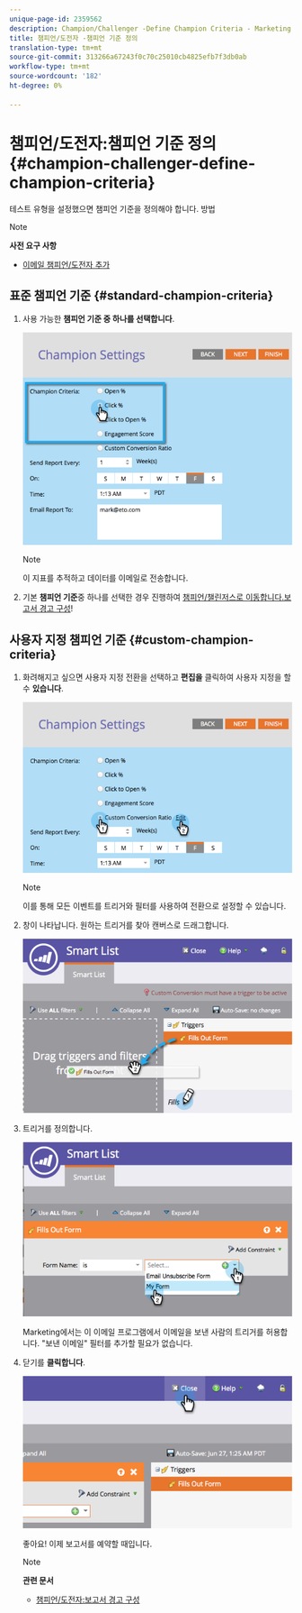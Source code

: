 ```yaml
---
unique-page-id: 2359562
description: Champion/Challenger -Define Champion Criteria - Marketing Docs - 제품 설명서
title: 챔피언/도전자 -챔피언 기준 정의
translation-type: tm+mt
source-git-commit: 313266a67243f0c70c25010cb4825efb7f3db0ab
workflow-type: tm+mt
source-wordcount: '182'
ht-degree: 0%

---
```



# 챔피언/도전자:챔피언 기준 정의 {#champion-challenger-define-champion-criteria}

테스트 유형을 설정했으면 챔피언 기준을 정의해야 합니다. 방법

>[!NOTE]
>
>**사전 요구 사항**
>
>* [이메일 챔피언/도전자 추가](add-an-email-champion-challenger.md)

>



## 표준 챔피언 기준 {#standard-champion-criteria}

1. 사용 가능한 **챔피언 기준 중 하나를 선택합니다**.

   ![](assets/image2014-9-15-13-3a1-3a15.png)

   >[!NOTE]
   >
   >이 지표를 추적하고 데이터를 이메일로 전송합니다.

1. 기본 **챔피언 기준**&#x200B;중 하나를 선택한 경우 진행하여 [챔피언/챌린저스로 이동합니다.보고서 경고 구성](champion-challenger-configure-report-alerts.md)!

## 사용자 지정 챔피언 기준 {#custom-champion-criteria}

1. 화려해지고 싶으면 사용자 지정 전환을 선택하고 **편집을** 클릭하여 사용자 지정을 할 수 **있습니다**.

   ![](assets/image2014-9-15-13-3a2-3a52.png)

   >[!NOTE]
   >
   >이를 통해 모든 이벤트를 트리거와 필터를 사용하여 전환으로 설정할 수 있습니다.

1. 창이 나타납니다. 원하는 트리거를 찾아 캔버스로 드래그합니다.

   ![](assets/image2014-9-15-13-3a3-3a38.png)

1. 트리거를 정의합니다.

   ![](assets/image2014-9-15-13-3a3-3a54.png)

   Marketing에서는 이 이메일 프로그램에서 이메일을 보낸 사람의 트리거를 허용합니다. &quot;보낸 이메일&quot; 필터를 추가할 필요가 없습니다.

1. 닫기를 **클릭합니다**.

   ![](assets/image2014-9-15-13-3a4-3a7.png)

   좋아요! 이제 보고서를 예약할 때입니다.

   >[!NOTE]
   >
   >**관련 문서**
   >
   >    
   >    
   >    * [챔피언/도전자:보고서 경고 구성](champion-challenger-configure-report-alerts.md)


